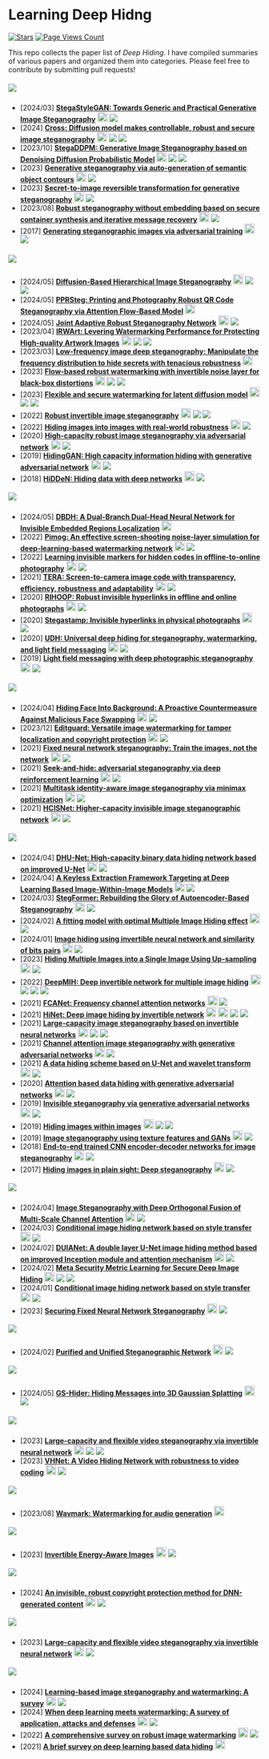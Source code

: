 # Learning Deep Hidng 
[![Stars](https://img.shields.io/github/stars/TracyCuiq/Learning-Deep-Hiding)](.) [![Page Views Count](https://badges.toozhao.com/badges/01HZKEAGSA9Y9GAKN0RN8J84BG/green.svg)](.)

This repo collects the paper list of *Deep Hiding*.
I have compiled summaries of various papers and organized them into categories. Please feel free to contribute by submitting pull requests!

##### ![](https://img.shields.io/badge/Generative-General-white)
- [2024/03] **[StegaStyleGAN: Towards Generic and Practical Generative Image Steganography](https://ojs.aaai.org/index.php/AAAI/article/download/27776/27591)** [<img src="https://github.com/FortAwesome/Font-Awesome/blob/6.x/svgs/brands/google-scholar.svg" alt="Code" width="20" height="20">](https://scholar.google.com/scholar?hl=en&as_sdt=0%2C5&q=StegaStyleGAN%3A+Towards+Generic+and+Practical+Generative+Image+Steganography&btnG=) ![](https://img.shields.io/badge/AAAI_2024-f1b800) 
- [2024] **[Cross: Diffusion model makes controllable, robust and secure image steganography](https://proceedings.neurips.cc/paper_files/paper/2023/file/ff99390b6e942fb1dd7023f787fb0a27-Paper-Conference.pdf)** [<img src="https://github.com/FortAwesome/Font-Awesome/blob/6.x/svgs/brands/google-scholar.svg" alt="Code" width="20" height="20">](https://scholar.google.com/scholar?hl=en&as_sdt=0%2C5&q=Cross%3A+Diffusion+model+makes+controllable%2C+robust+and+secure+image+steganography&btnG=) ![](https://img.shields.io/badge/NeurIPS_2024-f1b800) ![](https://img.shields.io/badge/Diffusion_-8A2BE2) 
- [2023/10] **[StegaDDPM: Generative Image Steganography based on Denoising Diffusion Probabilistic Model](https://dl.acm.org/doi/abs/10.1145/3581783.3612514)** [<img src="https://github.com/FortAwesome/Font-Awesome/blob/6.x/svgs/brands/google-scholar.svg" alt="Code" width="20" height="20">](https://scholar.google.com/scholar?hl=en&as_sdt=0%2C5&q=StegaDDPM%3A+Generative+Image+Steganography+based+on+Denoising+Diffusion+Probabilistic+Model&btnG=) ![](https://img.shields.io/badge/MM_2023-f1b800) ![](https://img.shields.io/badge/Diffusion_-8A2BE2) 
- [2023] **[Generative steganography via auto-generation of semantic object contours](https://ieeexplore.ieee.org/abstract/document/10105920/)** [<img src="https://github.com/FortAwesome/Font-Awesome/blob/6.x/svgs/brands/google-scholar.svg" alt="Code" width="20" height="20">](https://scholar.google.com/scholar?hl=en&as_sdt=0%2C5&q=Generative+steganography+via+auto-generation+of+semantic+object+contours&btnG=) ![](https://img.shields.io/badge/TIFS-f1b800) 
- [2023] **[Secret-to-image reversible transformation for generative steganography](https://arxiv.org/pdf/2203.06598)** [<img src="https://github.com/FortAwesome/Font-Awesome/blob/6.x/svgs/brands/google-scholar.svg" alt="Code" width="20" height="20">](https://scholar.google.com/scholar?hl=en&as_sdt=0%2C5&q=Secret-to-image+reversible+transformation+for+generative+steganography&btnG=) ![](https://img.shields.io/badge/TDSC-f1b800) 
- [2023/08] **[Robust steganography without embedding based on secure container synthesis and iterative message recovery](https://www.ijcai.org/proceedings/2023/0538.pdf)** [<img src="https://github.com/FortAwesome/Font-Awesome/blob/6.x/svgs/brands/google-scholar.svg" alt="Code" width="20" height="20">](https://scholar.google.com/scholar?hl=en&as_sdt=0%2C5&q=Robust+steganography+without+embedding+based+on+secure+container+synthesis+and+iterative+message+recovery&btnG=) ![](https://img.shields.io/badge/IJCAI_2023-f1b800) 
- [2017] **[Generating steganographic images via adversarial training](https://proceedings.neurips.cc/paper/2017/file/fe2d010308a6b3799a3d9c728ee74244-Paper.pdf)** [<img src="https://github.com/FortAwesome/Font-Awesome/blob/6.x/svgs/brands/google-scholar.svg" alt="Code" width="20" height="20">](https://scholar.google.com/scholar?hl=en&as_sdt=0%2C5&q=Generating+steganographic+images+via+adversarial+training&btnG=) ![](https://img.shields.io/badge/NeurIPS_2017-f1b800) 

##### ![](https://img.shields.io/badge/Robust-General_Distortion_Resistant-blue)
- [2024/05] **[Diffusion-Based Hierarchical Image Steganography](https://arxiv.org/pdf/2405.11523)** [<img src="https://github.com/FortAwesome/Font-Awesome/blob/6.x/svgs/brands/google-scholar.svg" alt="Code" width="20" height="20">](https://scholar.google.com/scholar?hl=en&as_sdt=0%2C5&q=Diffusion-Based+Hierarchical+Image+Steganography&btnG=) ![](https://img.shields.io/badge/Diffusion_-8A2BE2) ![](https://img.shields.io/badge/INN_-9EFFF2) 
- [2024/05] **[PPRSteg: Printing and Photography Robust QR Code
Steganography via Attention Flow-Based Model](https://arxiv.org/pdf/2405.16414)** [<img src="https://github.com/FortAwesome/Font-Awesome/blob/6.x/svgs/brands/google-scholar.svg" alt="Code" width="20" height="20">](https://scholar.google.com/scholar?hl=en&as_sdt=0%2C5&q=PPRSteg%3A+Printing+and+Photography+Robust+QR+Code+Steganography+via+Attention+Flow-Based+Model&btnG=) 
- [2024/05] **[Joint Adaptive Robust Steganography Network](https://ieeexplore.ieee.org/abstract/document/10518172/)** [<img src="https://github.com/FortAwesome/Font-Awesome/blob/6.x/svgs/brands/google-scholar.svg" alt="Code" width="20" height="20">](https://scholar.google.com/scholar?hl=en&as_sdt=0%2C5&q=Joint+Adaptive+Robust+Steganography+Network&btnG=) ![](https://img.shields.io/badge/TII_-f1b800)
- [2023/04] **[IRWArt: Levering Watermarking Performance for Protecting High-quality Artwork Images](https://dl.acm.org/doi/abs/10.1145/3543507.3583489)** [<img src="https://github.com/FortAwesome/Font-Awesome/blob/6.x/svgs/brands/google-scholar.svg" alt="Code" width="20" height="20">](https://scholar.google.com/scholar?hl=en&as_sdt=0%2C5&q=Irwart%3A+Levering+watermarking+performance+for+protecting+high-quality+artwork+images&btnG=) ![](https://img.shields.io/badge/WWW_2023_-f1b800) ![](https://img.shields.io/badge/INN_-9EFFF2) 
- [2023/03] **[Low-frequency image deep steganography: Manipulate the frequency distribution to hide secrets with tenacious robustness](https://arxiv.org/pdf/2303.13713)** [<img src="https://github.com/FortAwesome/Font-Awesome/blob/6.x/svgs/brands/google-scholar.svg" alt="Code" width="20" height="20">](https://scholar.google.com/scholar?hl=en&as_sdt=0%2C5&q=Low-frequency+image+deep+steganography%3A+Manipulate+the+frequency+distribution+to+hide+secrets+with+tenacious+robustness&btnG=) 
- [2023] **[Flow-based robust watermarking with invertible noise layer for black-box distortions](https://ojs.aaai.org/index.php/AAAI/article/view/25633)** [<img src="https://github.com/FortAwesome/Font-Awesome/blob/6.x/svgs/brands/google-scholar.svg" alt="Code" width="20" height="20">](https://scholar.google.com/scholar?hl=en&as_sdt=0%2C5&q=Flow-based+robust+watermarking+with+invertible+noise+layer+for+black-box+distortions&btnG=) ![](https://img.shields.io/badge/AAAI_2023_-f1b800) ![](https://img.shields.io/badge/INN_-9EFFF2) 
- [2023] **[Flexible and secure watermarking for latent diffusion model](https://dl.acm.org/doi/abs/10.1145/3581783.3612448)** [<img src="https://github.com/FortAwesome/Font-Awesome/blob/6.x/svgs/brands/google-scholar.svg" alt="Code" width="20" height="20">](https://scholar.google.com/scholar?hl=en&as_sdt=0%2C5&q=Flexible+and+secure+watermarking+for+latent+diffusion+model&btnG=) ![](https://img.shields.io/badge/MM_2023_-f1b800) ![](https://img.shields.io/badge/Diffusion_-8A2BE2) 
- [2022] **[Robust invertible image steganography](https://openaccess.thecvf.com/content/CVPR2022/papers/Xu_Robust_Invertible_Image_Steganography_CVPR_2022_paper.pdf)** [<img src="https://github.com/FortAwesome/Font-Awesome/blob/6.x/svgs/brands/google-scholar.svg" alt="Code" width="20" height="20">](https://scholar.google.com/scholar?hl=en&as_sdt=0%2C5&q=Robust+invertible+image+steganography&btnG=) ![](https://img.shields.io/badge/CVPR_2022_-f1b800)  ![](https://img.shields.io/badge/INN_-9EFFF2)
- [2022] **[Hiding images into images with real-world robustness](https://arxiv.org/pdf/2110.05689)** [<img src="https://github.com/FortAwesome/Font-Awesome/blob/6.x/svgs/brands/google-scholar.svg" alt="Code" width="20" height="20">](https://scholar.google.com/scholar?hl=en&as_sdt=0%2C5&q=Hiding+images+into+images+with+real-world+robustness&btnG=) ![](https://img.shields.io/badge/ICIP_2022-f1b800) 
- [2020] **[High-capacity robust image steganography via adversarial network](https://koreascience.kr/article/JAKO202011161036615.pdf)** [<img src="https://github.com/FortAwesome/Font-Awesome/blob/6.x/svgs/brands/google-scholar.svg" alt="Code" width="20" height="20">](https://scholar.google.com/scholar?hl=en&as_sdt=0%2C5&q=High-capacity+robust+image+steganography+via+adversarial+network&btnG=) ![](https://img.shields.io/badge/KSII_TIIS-f1b800)
- [2019] **[HidingGAN: High capacity information hiding with generative adversarial network](https://onlinelibrary.wiley.com/doi/abs/10.1111/cgf.13846)** [<img src="https://github.com/FortAwesome/Font-Awesome/blob/6.x/svgs/brands/google-scholar.svg" alt="Code" width="20" height="20">](https://scholar.google.com/scholar?hl=en&as_sdt=0%2C5&q=Hiding-+GAN%3A+High+capacity+information+hiding+with+generative+adversar-+ial+network&btnG=) ![](https://img.shields.io/badge/Computer_Graphics_Forum-f1b800)
- [2018] **[HiDDeN: Hiding data with deep networks](https://openaccess.thecvf.com/content_ECCV_2018/papers/Jiren_Zhu_HiDDeN_Hiding_Data_ECCV_2018_paper.pdf)** [<img src="https://github.com/FortAwesome/Font-Awesome/blob/6.x/svgs/brands/google-scholar.svg" alt="Code" width="20" height="20">](https://scholar.google.com/scholar?hl=en&as_sdt=0%2C5&q=Hidden%3A+Hiding+data+with+deep+networks&btnG=) ![](https://img.shields.io/badge/ECCV_2018_-f1b800)




##### ![](https://img.shields.io/badge/Robust-Screen_Shooting_Resistant-blue)
- [2024/05] **[DBDH: A Dual-Branch Dual-Head Neural Network for Invisible Embedded Regions Localization](https://arxiv.org/pdf/2405.03436)** [<img src="https://github.com/FortAwesome/Font-Awesome/blob/6.x/svgs/brands/google-scholar.svg" alt="Code" width="20" height="20">](https://scholar.google.com/scholar?hl=en&as_sdt=2005&sciodt=0%2C5&as_ylo=2024&cites=12518573255228036630&scipsc=&q=DBDH%3A+A+Dual-Branch+Dual-Head+Neural+Network+for+Invisible+Embedded+Regions+Localization&btnG=)
- [2022] **[Pimog: An effective screen-shooting noise-layer simulation for deep-learning-based watermarking network](https://dl.acm.org/doi/pdf/10.1145/3503161.3548049)** [<img src="https://github.com/FortAwesome/Font-Awesome/blob/6.x/svgs/brands/google-scholar.svg" alt="Code" width="20" height="20">](https://scholar.google.com/scholar?hl=en&as_sdt=0%2C5&q=Pimog%3A+An+effective+screen-shooting+noise-layer+simulation+for+deep-learning-based+watermarking+network&btnG=) ![](https://img.shields.io/badge/MM_2022_-f1b800)
- [2022] **[Learning invisible markers for hidden codes in offline-to-online photography](https://openaccess.thecvf.com/content/CVPR2022/papers/Jia_Learning_Invisible_Markers_for_Hidden_Codes_in_Offline-to-Online_Photography_CVPR_2022_paper.pdf)** [<img src="https://github.com/FortAwesome/Font-Awesome/blob/6.x/svgs/brands/google-scholar.svg" alt="Code" width="20" height="20">](https://scholar.google.com/scholar?hl=en&as_sdt=0%2C5&q=Learning+invisible+markers+for+hidden+codes+in+offline-to-online+photography&btnG=) ![](https://img.shields.io/badge/CVPR_2022_-f1b800)
- [2021] **[TERA: Screen-to-camera image code with transparency, efficiency, robustness and adaptability](https://ieeexplore.ieee.org/abstract/document/9362313)** [<img src="https://github.com/FortAwesome/Font-Awesome/blob/6.x/svgs/brands/google-scholar.svg" alt="Code" width="20" height="20">](https://scholar.google.com/scholar?hl=en&as_sdt=0%2C5&q=TERA%3A+screen-to-camera+image+code+with+transparency%2C+efficiency%2C+robustness+and+adaptabili&btnG=) ![](https://img.shields.io/badge/TMM_-f1b800)
- [2020] **[RIHOOP: Robust invisible hyperlinks in offline and online photographs](https://drive.google.com/file/d/18SmByaf2XmsLSc0CLZPrWj0WRAzTOR7V/view)** [<img src="https://github.com/FortAwesome/Font-Awesome/blob/6.x/svgs/brands/google-scholar.svg" alt="Code" width="20" height="20">](https://scholar.google.com/scholar?hl=en&as_sdt=0%2C5&q=RIHOOP%3A+robust+invisible+hyperlinks+in+offline+and+online+photographs&btnG=) ![](https://img.shields.io/badge/TCYB-f1b800)
- [2020] **[Stegastamp: Invisible hyperlinks in physical photographs](https://openaccess.thecvf.com/content_CVPR_2020/papers/Tancik_StegaStamp_Invisible_Hyperlinks_in_Physical_Photographs_CVPR_2020_paper.pdf)** [<img src="https://github.com/FortAwesome/Font-Awesome/blob/6.x/svgs/brands/google-scholar.svg" alt="Code" width="20" height="20">](https://scholar.google.com/scholar?hl=en&as_sdt=0%2C5&q=%E2%80%9CStegastamp%3A+Invisible+hyperlinks+in+physical+photographs%2C&btnG=) ![](https://img.shields.io/badge/CVPR%202020-f1b800)
- [2020] **[UDH: Universal deep hiding for steganography, watermarking, and light field messaging](https://proceedings.neurips.cc/paper_files/paper/2020/file/73d02e4344f71a0b0d51a925246990e7-Paper.pdf)** [<img src="https://github.com/FortAwesome/Font-Awesome/blob/6.x/svgs/brands/google-scholar.svg" alt="Code" width="20" height="20">](https://scholar.google.com/scholar?hl=en&as_sdt=0%2C5&q=UDH%3A+Universal+deep+hiding+for+steganography%2C+watermarking%2C+and+light+field+messaging&btnG=) ![](https://img.shields.io/badge/NeurIPS%202020-f1b800)
- [2019] **[Light field messaging with deep photographic steganography](https://openaccess.thecvf.com/content_CVPR_2019/papers/Wengrowski_Light_Field_Messaging_With_Deep_Photographic_Steganography_CVPR_2019_paper.pdf)** [<img src="https://github.com/FortAwesome/Font-Awesome/blob/6.x/svgs/brands/google-scholar.svg" alt="Code" width="20" height="20">](https://scholar.google.com/scholar?q=Light+field+messaging+with+deep+photographic+steganography&hl=en&as_sdt=0,5) ![](https://img.shields.io/badge/CVPR%202019-f1b800)
<!-- - [2018] **[Screen-shooting resilient watermarking](http://home.ustc.edu.cn/~zh2991/18TIFS_Screen/Screen-Shooting%20Resilient%20Watermarking.pdf)** [<img src="https://github.com/FortAwesome/Font-Awesome/blob/6.x/svgs/brands/google-scholar.svg" alt="Code" width="20" height="20">](https://scholar.google.com/scholar?hl=en&as_sdt=0%2C5&q=Screen-shooting+resilient+watermarking&btnG=) ![](https://img.shields.io/badge/TIFS%202018-f1b800) -->


##### ![](https://img.shields.io/badge/Robust-Privacy_Protection-blue)
- [2024/04] **[Hiding Face Into Background: A Proactive Countermeasure Against Malicious Face Swapping](https://ieeexplore.ieee.org/abstract/document/10530466)** [<img src="https://github.com/FortAwesome/Font-Awesome/blob/6.x/svgs/brands/google-scholar.svg" alt="Code" width="20" height="20">](https://scholar.google.com/scholar?hl=en&as_sdt=0%2C5&q=Hiding+Face+Into+Background%3A+A+Proactive+Countermeasure+Against+Malicious+Face+Swapping&btnG=) ![](https://img.shields.io/badge/TII-f1b800) 
- [2023/12] **[Editguard: Versatile image watermarking for tamper localization and copyright protection](https://arxiv.org/pdf/2312.08883)** [<img src="https://github.com/FortAwesome/Font-Awesome/blob/6.x/svgs/brands/google-scholar.svg" alt="Code" width="20" height="20">](https://scholar.google.com/scholar?hl=en&as_sdt=0%2C5&q=Editguard%3A+Versatile+image+watermarking+for+tamper+localization+and+copyright+protection&btnG=) ![](https://img.shields.io/badge/INN_-9EFFF2) 
- [2021] **[Fixed neural network steganography: Train the images, not the network](https://drive.google.com/file/d/1Ca-fkAfrhBXXWs-Y5zq3I0Tn2zRGBPou/view)** [<img src="https://github.com/FortAwesome/Font-Awesome/blob/6.x/svgs/brands/google-scholar.svg" alt="Code" width="20" height="20">](https://scholar.google.com/scholar?hl=en&as_sdt=0%2C5&q=Fixed+neural+network+steganography%3A+Train+the+images%2C+not+the+network&btnG=) ![](https://img.shields.io/badge/ICLR_2021-f1b800)
- [2021] **[Seek-and-hide: adversarial steganography via deep reinforcement learning](https://ieeexplore.ieee.org/abstract/document/9546656/)** [<img src="https://github.com/FortAwesome/Font-Awesome/blob/6.x/svgs/brands/google-scholar.svg" alt="Code" width="20" height="20">](https://scholar.google.com/scholar?hl=en&as_sdt=0%2C5&q=Seek-and-hide%3A+Adversarial+steganography+via+deep+reinforcement+learning&btnG=) ![](https://img.shields.io/badge/TPAMI-f1b800)
- [2021] **[Multitask identity-aware image steganography via minimax optimization](https://arxiv.org/pdf/2107.05819)** [<img src="https://github.com/FortAwesome/Font-Awesome/blob/6.x/svgs/brands/google-scholar.svg" alt="Code" width="20" height="20">](https://scholar.google.com/scholar?hl=en&as_sdt=0%2C5&q=Multitask+identity-aware+image+steganography+via+minimax+optimization&btnG=) ![](https://img.shields.io/badge/TIP-f1b800)
- [2021] **[HCISNet: Higher‐capacity invisible image steganographic network](https://ietresearch.onlinelibrary.wiley.com/doi/pdfdirect/10.1049/ipr2.12329)** [<img src="https://github.com/FortAwesome/Font-Awesome/blob/6.x/svgs/brands/google-scholar.svg" alt="Code" width="20" height="20">](https://scholar.google.com/scholar?hl=en&as_sdt=0%2C5&q=HCISNet%3A+Higher-capacity+invisible+image+steganographic+network&btnG=) ![](https://img.shields.io/badge/IET_Image_Processing-f1b800)


##### ![](https://img.shields.io/badge/Fidelity-High_Capacity-green)
- [2024/04] **[DHU-Net: High-capacity binary data hiding network based on improved U-Net](https://www.sciencedirect.com/science/article/pii/S0925231224000857)** [<img src="https://github.com/FortAwesome/Font-Awesome/blob/6.x/svgs/brands/google-scholar.svg" alt="Code" width="20" height="20">](https://scholar.google.com/scholar?hl=en&as_sdt=0%2C5&q=DHU-Net%3A+High-capacity+binary+data+hiding+network+based+on+improved+U-Net&btnG=) ![](https://img.shields.io/badge/Neurocomputing-f1b800)
- [2024/04] **[A Keyless Extraction Framework Targeting at Deep Learning Based Image-Within-Image Models](https://ieeexplore.ieee.org/abstract/document/10448420/)** [<img src="https://github.com/FortAwesome/Font-Awesome/blob/6.x/svgs/brands/google-scholar.svg" alt="Code" width="20" height="20">](https://scholar.google.com/scholar?hl=en&as_sdt=0%2C5&q=A+Keyless+Extraction+Framework+Targeting+at+Deep+Learning+Based+Image-Within-Image+Models&btnG=) ![](https://img.shields.io/badge/ICASSP_2024-f1b800)
- [2024/03] **[StegFormer: Rebuilding the Glory of Autoencoder-Based Steganography](https://ojs.aaai.org/index.php/AAAI/article/download/28051/28112)** [<img src="https://github.com/FortAwesome/Font-Awesome/blob/6.x/svgs/brands/google-scholar.svg" alt="Code" width="20" height="20">](https://scholar.google.com/scholar?hl=en&as_sdt=0%2C5&q=StegFormer%3A+Rebuilding+the+Glory+of+Autoencoder-Based+Steganography&btnG=) ![](https://img.shields.io/badge/AAAI_2024-f1b800)
- [2024/02] **[A fitting model with optimal Multiple Image Hiding effect](https://www.sciencedirect.com/science/article/pii/S0925231223012699)** [<img src="https://github.com/FortAwesome/Font-Awesome/blob/6.x/svgs/brands/google-scholar.svg" alt="Code" width="20" height="20">](https://scholar.google.com/scholar?hl=en&as_sdt=0%2C5&q=A+fitting+model+with+optimal+Multiple+Image+Hiding+effect&btnG=) ![](https://img.shields.io/badge/Neurocomputing-f1b800)
- [2024/01] **[Image hiding using invertible neural network and similarity of bits pairs](https://www.sciencedirect.com/science/article/pii/S1568494623011985)** [<img src="https://github.com/FortAwesome/Font-Awesome/blob/6.x/svgs/brands/google-scholar.svg" alt="Code" width="20" height="20">](https://scholar.google.com/scholar?hl=en&as_sdt=0%2C5&q=Image+hiding+using+invertible+neural+network+and+similarity+of+bits+pairs&btnG=) ![](https://img.shields.io/badge/Applied_Soft_Computing-f1b800)
- [2023] **[Hiding Multiple Images into a Single Image Using Up-sampling](https://ieeexplore.ieee.org/abstract/document/10272621/)** [<img src="https://github.com/FortAwesome/Font-Awesome/blob/6.x/svgs/brands/google-scholar.svg" alt="Code" width="20" height="20">](https://scholar.google.com/scholar?hl=en&as_sdt=0%2C5&q=Hiding+Multiple+Images+into+a+Single+Image+Using+Up-sampling&btnG=) ![](https://img.shields.io/badge/TMM-f1b800)
- [2022] **[DeepMIH: Deep invertible network for multiple image hiding](https://ieeexplore.ieee.org/abstract/document/9676416/)** [<img src="https://github.com/FortAwesome/Font-Awesome/blob/6.x/svgs/brands/google-scholar.svg" alt="Code" width="20" height="20">](https://scholar.google.com/scholar?hl=en&as_sdt=0%2C5&q=DeepMIH%3A+Deep+invertible+network+for+multiple+image+hiding&btnG=) ![](https://img.shields.io/badge/TPAMI-f1b800) ![](https://img.shields.io/badge/INN_-9EFFF2) ![](https://img.shields.io/badge/Conf_Ext-18889f)
- [2021] **[FCANet: Frequency channel attention networks](https://openaccess.thecvf.com/content/ICCV2021/papers/Qin_FcaNet_Frequency_Channel_Attention_Networks_ICCV_2021_paper.pdf)** [<img src="https://github.com/FortAwesome/Font-Awesome/blob/6.x/svgs/brands/google-scholar.svg" alt="Code" width="20" height="20">](https://scholar.google.com/scholar?hl=en&as_sdt=0%2C5&q=FCANet%3A+Frequency+channel+attention+networks&btnG=) ![](https://img.shields.io/badge/ICCV_2021-f1b800) 
- [2021] **[HiNet: Deep image hiding by invertible network](https://openaccess.thecvf.com/content/ICCV2021/papers/Jing_HiNet_Deep_Image_Hiding_by_Invertible_Network_ICCV_2021_paper.pdf)** [<img src="https://github.com/FortAwesome/Font-Awesome/blob/6.x/svgs/brands/google-scholar.svg" alt="Code" width="20" height="20">](https://scholar.google.com/scholar?hl=en&as_sdt=0%2C5&q=HiNet%3ADeep+image+hiding+by+invertible+network&btnG=) [<img src="https://github.com/FortAwesome/Font-Awesome/blob/6.x/svgs/brands/github.svg" alt="Code" width="20" height="20">](https://github.com/TomTomTommi/HiNet) ![](https://img.shields.io/badge/ICCV_2021-f1b800) ![](https://img.shields.io/badge/INN_-9EFFF2) 
- [2021] **[Large-capacity image steganography based on invertible neural networks](https://openaccess.thecvf.com/content/CVPR2021/papers/Lu_Large-Capacity_Image_Steganography_Based_on_Invertible_Neural_Networks_CVPR_2021_paper.pdf)** [<img src="https://github.com/FortAwesome/Font-Awesome/blob/6.x/svgs/brands/google-scholar.svg" alt="Code" width="20" height="20">](https://scholar.google.com/scholar?hl=en&as_sdt=0%2C5&q=Large-capacity+image+steganography+based+on+invertible+neural+networks&btnG=) ![](https://img.shields.io/badge/CVPR_2021-f1b800) ![](https://img.shields.io/badge/INN_-9EFFF2) 
- [2021] **[Channel attention image steganography with generative adversarial networks](https://ieeexplore.ieee.org/abstract/document/9667243/)** [<img src="https://github.com/FortAwesome/Font-Awesome/blob/6.x/svgs/brands/google-scholar.svg" alt="Code" width="20" height="20">](https://scholar.google.com/scholar?hl=en&as_sdt=0%2C5&q=Channel+attention+image+steganography+with+generative+adversarial+networks&btnG=) ![](https://img.shields.io/badge/TNSE-f1b800)
- [2021] **[A data hiding scheme based on U-Net and wavelet transform](https://www.sciencedirect.com/science/article/pii/S0950705121002859)** [<img src="https://github.com/FortAwesome/Font-Awesome/blob/6.x/svgs/brands/google-scholar.svg" alt="Code" width="20" height="20">](https://scholar.google.com/scholar?hl=en&as_sdt=0%2C5&q=A+data+hiding+scheme+based+on+U-Net+and+wavelet+transform&btnG=) ![](https://img.shields.io/badge/KBS-f1b800)
- [2020] **[Attention based data hiding with generative adversarial networks](https://ojs.aaai.org/index.php/AAAI/article/view/5463/5319)** [<img src="https://github.com/FortAwesome/Font-Awesome/blob/6.x/svgs/brands/google-scholar.svg" alt="Code" width="20" height="20">](https://scholar.google.com/scholar?hl=en&as_sdt=0%2C5&q=Attention+based+data+hiding+with+generative+adversarial+networks&btnG=) ![](https://img.shields.io/badge/AAAI_2020-f1b800)
- [2019] **[Invisible steganography via generative adversarial networks](https://link.springer.com/content/pdf/10.1007/s11042-018-6951-z.pdf)** [<img src="https://github.com/FortAwesome/Font-Awesome/blob/6.x/svgs/brands/google-scholar.svg" alt="Code" width="20" height="20">](https://scholar.google.com/scholar?hl=en&as_sdt=0%2C5&q=Invisible+steganography+via+gen-+erative+adversarial+networks&btnG=) ![](https://img.shields.io/badge/MTAA-f1b800)
- [2019] **[Hiding images within images](https://ieeexplore.ieee.org/iel7/34/4359286/08654686.pdf)** [<img src="https://github.com/FortAwesome/Font-Awesome/blob/6.x/svgs/brands/google-scholar.svg" alt="Code" width="20" height="20">](https://ieeexplore.ieee.org/abstract/document/8654686/) ![](https://img.shields.io/badge/TPAMI-f1b800) ![](https://img.shields.io/badge/Conf_Ext-18889f)
- [2019] **[Image steganography using texture features and GANs](https://ieeexplore.ieee.org/abstract/document/8852252/)** [<img src="https://github.com/FortAwesome/Font-Awesome/blob/6.x/svgs/brands/google-scholar.svg" alt="Code" width="20" height="20">](https://scholar.google.com/scholar?hl=en&as_sdt=0%2C5&q=mage+steganography+using+texture+features+and+GANs&btnG=) ![](https://img.shields.io/badge/IJCNN_2019-f1b800)
- [2018] **[End-to-end trained CNN encoder-decoder networks for image steganography](http://openaccess.thecvf.com/content_ECCVW_2018/papers/11132/Rehman_End-to-End_Trained_CNN_Encoder-Decoder_Networks_For_Image_Steganography_ECCVW_2018_paper.pdf)** [<img src="https://github.com/FortAwesome/Font-Awesome/blob/6.x/svgs/brands/google-scholar.svg" alt="Code" width="20" height="20">](https://scholar.google.com/scholar?hl=en&as_sdt=0%2C5&q=End-to-end+trained+cnn+encoder-+decoder+networks+for+image+steganography&btnG=) ![](https://img.shields.io/badge/ECCV_2018-f1b800)
- [2017] **[Hiding images in plain sight: Deep steganography](https://proceedings.neurips.cc/paper_files/paper/2017/file/838e8afb1ca34354ac209f53d90c3a43-Paper.pdf)** [<img src="https://github.com/FortAwesome/Font-Awesome/blob/6.x/svgs/brands/google-scholar.svg" alt="Code" width="20" height="20">](https://scholar.google.com/scholar?hl=en&as_sdt=0%2C5&q=Hiding+images+in+plain+sight%3A+Deep+steganography&btnG=) ![](https://img.shields.io/badge/NeurIPS_2017-f1b800)




##### ![](https://img.shields.io/badge/Fidelity-Anti_Steganalysis-green)
- [2024/04] **[Image Steganography with Deep Orthogonal Fusion of Multi-Scale Channel Attention](https://ieeexplore.ieee.org/abstract/document/10446373/)** [<img src="https://github.com/FortAwesome/Font-Awesome/blob/6.x/svgs/brands/google-scholar.svg" alt="Code" width="20" height="20">](https://scholar.google.com/scholar?hl=en&as_sdt=0%2C5&q=Image+Steganography+with+Deep+Orthogonal+Fusion+of+Multi-Scale+Channel+Attention&btnG=) ![](https://img.shields.io/badge/ICASSP_2024-f1b800)
- [2024/03] **[Conditional image hiding network based on style transfer](https://ieeexplore.ieee.org/abstract/document/10446373/)** [<img src="https://github.com/FortAwesome/Font-Awesome/blob/6.x/svgs/brands/google-scholar.svg" alt="Code" width="20" height="20">](https://www-sciencedirect-com.remotexs.ntu.edu.sg/science/article/pii/S0020025524001385?via%3Dihub) ![](https://img.shields.io/badge/Information_Sciences-f1b800)
- [2024/02] **[DUIANet: A double layer U-Net image hiding method based on improved Inception module and attention mechanism](https://www.sciencedirect.com/science/article/pii/S1047320323002857)** [<img src="https://github.com/FortAwesome/Font-Awesome/blob/6.x/svgs/brands/google-scholar.svg" alt="Code" width="20" height="20">](https://scholar.google.com/scholar?hl=en&as_sdt=0%2C5&q=DUIANet%3A+A+double+layer+U-Net+image+hiding+method+based+on+improved+Inception+module+and+attention+mechanism&btnG=) ![](https://img.shields.io/badge/JVCIR-f1b800)
- [2024/02] **[Meta Security Metric Learning for Secure Deep Image Hiding](https://ieeexplore.ieee.org/abstract/document/10428058/)** [<img src="https://github.com/FortAwesome/Font-Awesome/blob/6.x/svgs/brands/google-scholar.svg" alt="Code" width="20" height="20">](https://scholar.google.com/scholar?hl=en&as_sdt=0%2C5&q=Meta+Security+Metric+Learning+for+Secure+Deep+Image+Hiding&btnG=) ![](https://img.shields.io/badge/TDSC-f1b800) ![](https://img.shields.io/badge/INN_-9EFFF2)
- [2024/01] **[Conditional image hiding network based on style transfer](https://www.sciencedirect.com/science/article/pii/S0020025524001385)** [<img src="https://github.com/FortAwesome/Font-Awesome/blob/6.x/svgs/brands/google-scholar.svg" alt="Code" width="20" height="20">](https://scholar.google.com/scholar?hl=en&as_sdt=0%2C5&q=Conditional+image+hiding+network+based+on+style+transfer&btnG=) ![](https://img.shields.io/badge/Information_Science-f1b800) 
- [2023] **[Securing Fixed Neural Network Steganography](https://arxiv.org/pdf/2309.09700)** [<img src="https://github.com/FortAwesome/Font-Awesome/blob/6.x/svgs/brands/google-scholar.svg" alt="Code" width="20" height="20">](https://scholar.google.com/scholar?hl=en&as_sdt=0%2C5&q=Securing+Fixed+Neural+Network+Steganography&btnG=) ![](https://img.shields.io/badge/MM_2023-f1b800) 




##### ![](https://img.shields.io/badge/Others-DNN-orange)
- [2024/02] **[Purified and Unified Steganographic Network](https://arxiv.org/pdf/2405.15118)** [<img src="https://github.com/FortAwesome/Font-Awesome/blob/6.x/svgs/brands/google-scholar.svg" alt="Code" width="20" height="20">](https://scholar.google.com/scholar?hl=en&as_sdt=0%2C5&q=Purified+and+Unified+Steganographic+Network&btnG=) ![](https://img.shields.io/badge/CVPR_2024-f1b800)


##### ![](https://img.shields.io/badge/Others-3D-orange)
- [2024/05] **[GS-Hider: Hiding Messages into 3D Gaussian Splatting](https://arxiv.org/pdf/2405.15118)** [<img src="https://github.com/FortAwesome/Font-Awesome/blob/6.x/svgs/brands/google-scholar.svg" alt="Code" width="20" height="20">](https://scholar.google.com/scholar?hl=en&as_sdt=0%2C5&q=GS-Hider%3A+Hiding+Messages+into+3D+Gaussian+Splatting&btnG=) ![](https://img.shields.io/badge/Gaussian_Splatting_-1F3BE2)

##### ![](https://img.shields.io/badge/Others-Video-orange)
- [2023] **[Large-capacity and flexible video steganography via invertible neural network](http://openaccess.thecvf.com/content/CVPR2023/papers/Mou_Large-Capacity_and_Flexible_Video_Steganography_via_Invertible_Neural_Network_CVPR_2023_paper.pdf)** [<img src="https://github.com/FortAwesome/Font-Awesome/blob/6.x/svgs/brands/google-scholar.svg" alt="Code" width="20" height="20">](https://scholar.google.com/scholar?hl=en&as_sdt=0%2C5&q=Large-capacity+and+flexible+video+steganography+via+invertible+neural+network&btnG=) ![](https://img.shields.io/badge/CVPR_2023-f1b800) ![](https://img.shields.io/badge/INN_-9EFFF2)
- [2023] **[VHNet: A Video Hiding Network with robustness to video coding](https://www.sciencedirect.com/science/article/pii/S2214212623000996)** [<img src="https://github.com/FortAwesome/Font-Awesome/blob/6.x/svgs/brands/google-scholar.svg" alt="Code" width="20" height="20">](https://scholar.google.com/scholar?hl=en&as_sdt=0%2C5&q=VHNet%3A+A+Video+Hiding+Network+with+robustness+to+video+coding&btnG=) ![](https://img.shields.io/badge/JISA-f1b800) 

##### ![](https://img.shields.io/badge/Others-Audio-orange)
- [2023/08] **[Wavmark: Watermarking for audio generation](https://arxiv.org/pdf/2308.12770)** [<img src="https://github.com/FortAwesome/Font-Awesome/blob/6.x/svgs/brands/google-scholar.svg" alt="Code" width="20" height="20">](https://scholar.google.com/scholar?hl=en&as_sdt=0%2C5&q=Wavmark%3A+Watermarking+for+audio+generation&btnG=) 

##### ![](https://img.shields.io/badge/Others-Energy_Aware-orange)
- [2023] **[Invertible Energy-Aware Images](https://ieeexplore.ieee.org/abstract/document/10266736/)** [<img src="https://github.com/FortAwesome/Font-Awesome/blob/6.x/svgs/brands/google-scholar.svg" alt="Code" width="20" height="20">](https://scholar.google.com/scholar?hl=en&as_sdt=0%2C5&q=https%3A%2F%2Fieeexplore.ieee.org%2Fabstract%2Fdocument%2F10266736%2F&btnG=) ![](https://img.shields.io/badge/SPL-f1b800) 


##### ![](https://img.shields.io/badge/DNN_Relate-Generation-pink)
- [2024] **[An invisible, robust copyright protection method for DNN-generated content](https://www.sciencedirect.com/science/article/pii/S0893608024003150)** [<img src="https://github.com/FortAwesome/Font-Awesome/blob/6.x/svgs/brands/google-scholar.svg" alt="Code" width="20" height="20">](https://scholar.google.com/scholar?hl=en&as_sdt=0%2C5&q=An+invisible%2C+robust+copyright+protection+method+for+DNN-generated+content&btnG=) ![](https://img.shields.io/badge/Neural_Networks-f1b800) 


##### ![](https://img.shields.io/badge/Attack-Removal-E1E110)
- [2023] **[Large-capacity and flexible video steganography via invertible neural network](https://arxiv.org/pdf/2308.01512)** [<img src="https://github.com/FortAwesome/Font-Awesome/blob/6.x/svgs/brands/google-scholar.svg" alt="Code" width="20" height="20">](https://scholar.google.com/scholar?hl=en&as_sdt=0%2C5&q=Erase+and+repair%3A+An+efficient+box-free+removal+attack+on+high-capacity+deep+hiding&btnG=) ![](https://img.shields.io/badge/TIFS-f1b800) 


##### ![](https://img.shields.io/badge/Survey-811110)
- [2024] **[Learning-based image steganography and watermarking: A survey](http://openaccess.thecvf.com/content/CVPR2023/papers/Mou_Large-Capacity_and_Flexible_Video_Steganography_via_Invertible_Neural_Network_CVPR_2023_paper.pdf)** [<img src="https://github.com/FortAwesome/Font-Awesome/blob/6.x/svgs/brands/google-scholar.svg" alt="Code" width="20" height="20">](https://scholar.google.com/scholar?hl=en&as_sdt=0%2C5&q=Learning-based+image+steganography+and+watermarking%3A+A+survey&btnG=) ![](https://img.shields.io/badge/ESWA-f1b800) 
- [2024] **[When deep learning meets watermarking: A survey of application, attacks and defenses](https://www.sciencedirect.com/science/article/pii/S0920548923001113)** [<img src="https://github.com/FortAwesome/Font-Awesome/blob/6.x/svgs/brands/google-scholar.svg" alt="Code" width="20" height="20">](https://scholar.google.com/scholar?hl=en&as_sdt=0%2C5&q=When+deep+learning+meets+watermarking%3A+A+survey+of+application%2C+attacks+and+defenses&btnG=) ![](https://img.shields.io/badge/Comput_Stand_Inter-f1b800) 
- [2022] **[A comprehensive survey on robust image watermarking](https://pure.port.ac.uk/ws/files/50956558/Survey_on_Watermarking_pp.pdf)** [<img src="https://github.com/FortAwesome/Font-Awesome/blob/6.x/svgs/brands/google-scholar.svg" alt="Code" width="20" height="20">](https://scholar.google.com/scholar?hl=en&as_sdt=0%2C5&q=A+comprehensive+survey+on+robust+image+watermarking&btnG=) ![](https://img.shields.io/badge/Neurocomputing-f1b800) 
- [2021] **[A brief survey on deep learning based data hiding](https://arxiv.org/pdf/2103.01607)** [<img src="https://github.com/FortAwesome/Font-Awesome/blob/6.x/svgs/brands/google-scholar.svg" alt="Code" width="20" height="20">](https://scholar.google.com/scholar?hl=en&as_sdt=0%2C5&q=A+brief+survey+on+deep+learning+based+data+hiding&btnG=) 